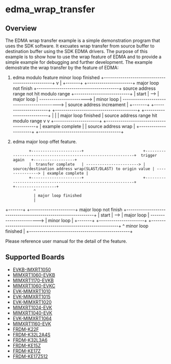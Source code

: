 # edma_wrap_transfer

## Overview
The EDMA wrap transfer example is a simple demonstration program that uses the SDK software.
It excuates wrap transfer from source buffer to destination buffer using the SDK EDMA drivers.
The purpose of this example is to show how to use the wrap feature of EDMA and to provide a simple example for
debugging and further development.
The example demostrate the wrap transfer by the feature of EDMA:
1. edma modulo feature
                                       minor loop finished
                +-------------------------------------------------+
                v                                                 |
+-------+     +----------------------+  major loop not finish   +----------------------------------------+  source address range not hit modulo range   +---------------------------+
| start | --> |      major loop      | -----------------------> |               minor loop               | -------------------------------------------> | source address increament |
+-------+     +----------------------+                          +----------------------------------------+                                              +---------------------------+
                |                                                 |
                | major loop finished                             | source address range hit modulo range
                v                                                 v
              +----------------------+                          +----------------------------------------+
              |  example complete    |                          |          source address wrap           |
              +----------------------+                          +----------------------------------------+

2. edma major loop offet feature.

              +----------------------+                          +--------------------------------------------------------------+  trigger again   +------------------+
              |  transfer complete   | -----------------------> | source/destination address wrap(SLAST/DLAST) to origin value | ---------------> | example complete |
              +----------------------+                          +--------------------------------------------------------------+                  +------------------+
                ^
                | major loop finished
                |
+-------+     +----------------------+  major loop not finish   +--------------------------------------------------------------+
| start | --> |      major loop      | -----------------------> |                          minor loop                          |
+-------+     +----------------------+                          +--------------------------------------------------------------+
                ^                      minor loop finished        |
                +-------------------------------------------------+


Please reference user manual for the detail of the feature.

## Supported Boards
- [EVKB-IMXRT1050](../../../_boards/evkbimxrt1050/driver_examples/edma/wrap_transfer/example_board_readme.md)
- [MIMXRT1060-EVKB](../../../_boards/evkbmimxrt1060/driver_examples/edma/wrap_transfer/example_board_readme.md)
- [MIMXRT1170-EVKB](../../../_boards/evkbmimxrt1170/driver_examples/edma/wrap_transfer/example_board_readme.md)
- [MIMXRT1060-EVKC](../../../_boards/evkcmimxrt1060/driver_examples/edma/wrap_transfer/example_board_readme.md)
- [EVK-MIMXRT1010](../../../_boards/evkmimxrt1010/driver_examples/edma/wrap_transfer/example_board_readme.md)
- [EVK-MIMXRT1015](../../../_boards/evkmimxrt1015/driver_examples/edma/wrap_transfer/example_board_readme.md)
- [EVK-MIMXRT1020](../../../_boards/evkmimxrt1020/driver_examples/edma/wrap_transfer/example_board_readme.md)
- [MIMXRT1024-EVK](../../../_boards/evkmimxrt1024/driver_examples/edma/wrap_transfer/example_board_readme.md)
- [MIMXRT1040-EVK](../../../_boards/evkmimxrt1040/driver_examples/edma/wrap_transfer/example_board_readme.md)
- [EVK-MIMXRT1064](../../../_boards/evkmimxrt1064/driver_examples/edma/wrap_transfer/example_board_readme.md)
- [MIMXRT1160-EVK](../../../_boards/evkmimxrt1160/driver_examples/edma/wrap_transfer/example_board_readme.md)
- [FRDM-K22F](../../../_boards/frdmk22f/driver_examples/edma/wrap_transfer/example_board_readme.md)
- [FRDM-K32L2A4S](../../../_boards/frdmk32l2a4s/driver_examples/edma/wrap_transfer/example_board_readme.md)
- [FRDM-K32L3A6](../../../_boards/frdmk32l3a6/driver_examples/edma/wrap_transfer/example_board_readme.md)
- [FRDM-KE15Z](../../../_boards/frdmke15z/driver_examples/edma/wrap_transfer/example_board_readme.md)
- [FRDM-KE17Z](../../../_boards/frdmke17z/driver_examples/edma/wrap_transfer/example_board_readme.md)
- [FRDM-KE17Z512](../../../_boards/frdmke17z512/driver_examples/edma/wrap_transfer/example_board_readme.md)
